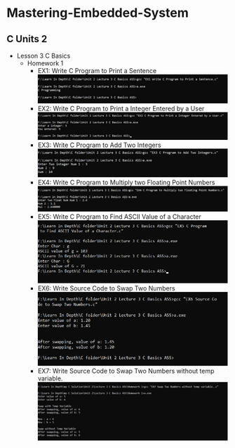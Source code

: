 # Mastering-Embedded-System

  ## C Units 2
-  Lesson 3 C Basics
      -  Homework 1
          -  EX1: Write C Program to Print a Sentence ![](https://github.com/OmarAdelShalaan/Mastering-Embedded-System/blob/main/My%20Assignment/my%20C%20Solution/Unit%202/Lecture%203%20C%20Basics%20ASS/Homework%201/EX1.jpg)
          -  EX2: Write C Program to Print a Integer Entered by a User ![](https://github.com/OmarAdelShalaan/Mastering-Embedded-System/blob/main/My%20Assignment/my%20C%20Solution/Unit%202/Lecture%203%20C%20Basics%20ASS/Homework%201/EX2.jpg)
          -  EX3: Write C Program to Add Two Integers ![](https://github.com/OmarAdelShalaan/Mastering-Embedded-System/blob/main/My%20Assignment/my%20C%20Solution/Unit%202/Lecture%203%20C%20Basics%20ASS/Homework%201/EX3.jpg)
          -  EX4: Write C Program to Multiply two Floating Point Numbers ![](https://github.com/OmarAdelShalaan/Mastering-Embedded-System/blob/main/My%20Assignment/my%20C%20Solution/Unit%202/Lecture%203%20C%20Basics%20ASS/Homework%201/EX4.jpg)
          -  EX5: Write C Program to Find ASCII Value of a Character ![](https://github.com/OmarAdelShalaan/Mastering-Embedded-System/blob/main/My%20Assignment/my%20C%20Solution/Unit%202/Lecture%203%20C%20Basics%20ASS/Homework%201/EX5.jpg)
          -  EX6: Write Source Code to Swap Two Numbers ![](https://github.com/OmarAdelShalaan/Mastering-Embedded-System/blob/main/My%20Assignment/my%20C%20Solution/Unit%202/Lecture%203%20C%20Basics%20ASS/Homework%201/EX6.jpg)
          -  EX7: Write Source Code to Swap Two Numbers without temp variable. ![](https://github.com/OmarAdelShalaan/Mastering-Embedded-System/blob/main/My%20Assignment/my%20C%20Solution/Unit%202/Lecture%203%20C%20Basics%20ASS/Homework%201/EX7.jpg)
      